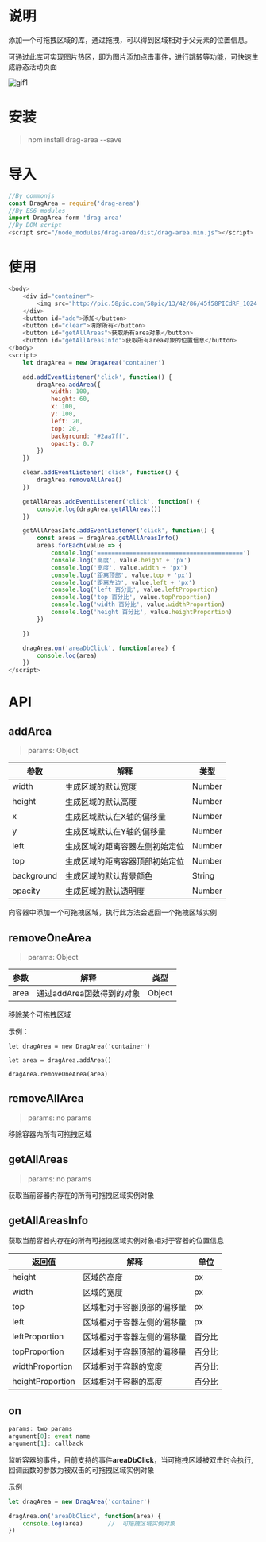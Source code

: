 # 说明 
添加一个可拖拽区域的库，通过拖拽，可以得到区域相对于父元素的位置信息。

可通过此库可实现图片热区，即为图片添加点击事件，进行跳转等功能，可快速生成静态活动页面

![gif1](https://user-images.githubusercontent.com/23492006/47507395-b48a5180-d8a4-11e8-8874-0b705637af67.gif)

# 安装
> npm install drag-area --save

# 导入
```js
//By commonjs
const DragArea = require('drag-area')
//By ES6 modules
import DragArea form 'drag-area'
//By DOM script
<script src="/node_modules/drag-area/dist/drag-area.min.js"></script>
```

# 使用
```js
<body>
    <div id="container">
        <img src="http://pic.58pic.com/58pic/13/42/86/45f58PICdRF_1024.jpg" alt="">
    </div>
    <button id="add">添加</button>
    <button id="clear">清除所有</button>
    <button id="getAllAreas">获取所有area对象</button>
    <button id="getAllAreasInfo">获取所有area对象的位置信息</button>
</body>
<script>
    let dragArea = new DragArea('container')

    add.addEventListener('click', function() {
        dragArea.addArea({
            width: 100,
            height: 60,
            x: 100,
            y: 100,
            left: 20,
            top: 20,
            background: '#2aa7ff',
            opacity: 0.7
        })
    })

    clear.addEventListener('click', function() {
        dragArea.removeAllArea()
    })

    getAllAreas.addEventListener('click', function() {
        console.log(dragArea.getAllAreas())
    })

    getAllAreasInfo.addEventListener('click', function() {
        const areas = dragArea.getAllAreasInfo()
        areas.forEach(value => {
            console.log('=========================================')
            console.log('高度', value.height + 'px')
            console.log('宽度', value.width + 'px')
            console.log('距离顶部', value.top + 'px')
            console.log('距离左边', value.left + 'px')
            console.log('left 百分比', value.leftProportion)
            console.log('top 百分比', value.topProportion)
            console.log('width 百分比', value.widthProportion)
            console.log('height 百分比', value.heightProportion)
        })

    })

    dragArea.on('areaDbClick', function(area) {
        console.log(area)
    })
</script>
```

# API

## addArea
> params: Object

|参数|解释|类型|
|---|---|---|
|width|生成区域的默认宽度|Number|
|height|生成区域的默认高度|Number|
|x|生成区域默认在X轴的偏移量|Number|
|y|生成区域默认在Y轴的偏移量|Number|
|left|生成区域的距离容器左侧初始定位|Number|
|top|生成区域的距离容器顶部初始定位|Number|
|background|生成区域的默认背景颜色|String|
|opacity|生成区域的默认透明度|Number|

向容器中添加一个可拖拽区域，执行此方法会返回一个拖拽区域实例

## removeOneArea
> params: Object

|参数|解释|类型|
|---|---|---|
|area|通过addArea函数得到的对象|Object|

移除某个可拖拽区域

示例：
```JS
let dragArea = new DragArea('container')

let area = dragArea.addArea()

dragArea.removeOneArea(area)
```

## removeAllArea
> params: no params

移除容器内所有可拖拽区域

## getAllAreas
> params: no params

获取当前容器内存在的所有可拖拽区域实例对象

## getAllAreasInfo
获取当前容器内存在的所有可拖拽区域实例对象相对于容器的位置信息

|返回值|解释|单位|
|---|---|---|
|height|区域的高度|px|
|width|区域的宽度|px|
|top|区域相对于容器顶部的偏移量|px|
|left|区域相对于容器左侧的偏移量|px|
|leftProportion|区域相对于容器左侧的偏移量|百分比|
|topProportion|区域相对于容器顶部的偏移量|百分比|
|widthProportion|区域相对于容器的宽度|百分比|
|heightProportion|区域相对于容器的高度|百分比|

## on
```js
params: two params
argument[0]: event name
argument[1]: callback
```

监听容器的事件，目前支持的事件**areaDbClick**，当可拖拽区域被双击时会执行, 回调函数的参数为被双击的可拖拽区域实例对象

示例
```js
let dragArea = new DragArea('container')

dragArea.on('areaDbClick', function(area) {
    console.log(area)       //  可拖拽区域实例对象
})
```
